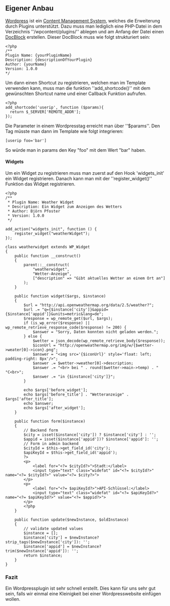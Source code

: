 ## Eigener Anbau
[Wordpress](/de/artikel/ct-webdesign/2017/wordpress-und-seine-konkurrenten) ist ein [Content Management System](/de/wiki/cms), welches die Erweiterung durch Plugins unterstützt. Dazu muss man lediglich eine PHP-Datei in dem Verzeichnis ''<ProjectRoot>/wpcontent/plugins/<yourPluginName>'' ablegen und am Anfang der Datei einen [DocBlock](/de/wiki/programmiersprachen/php/docblock) erstellen. Dieser DocBlock muss wie folgt strukturiert sein:


```
<?php
/**
Plugin Name: {yourPluginName}
Description: {descriptionOfYourPlugin}
Author: {yourName}
Version: 1.0.0
*/
```
Um dann einen Shortcut zu registrieren, welchen man im Template verwenden kann, muss man die funktion ''add_shortcode()'' mit dem gewünschten Shortcut name und einer Callback Funktion aufrufen.


```
<?php
add_shortcode('userip', function ($params){
  return $_SERVER['REMOTE_ADDR'];
});
```
Die Parameter in einem Wordpresstag erreicht man über ''$params''. Den Tag müsste man dann im Template wie folgt integrieren:


```
[userip foo='bar']
```
So würde man in params den Key "foo" mit dem Wert "bar" haben.



#### Widgets
Um ein Widget zu registrieren muss man zuerst auf den Hook 'widgets_init' ein Widget registrieren. Danach kann man mit der ''register_widget()'' Funktion das Widget registrieren.


```
<?php
/**
 * Plugin Name: Weather Widget
 * Description: Ein Widget zum Anzeigen des Wetters
 * Author: Björn Pfoster
 * Version: 1.0.0
 */

add_action("widgets_init", function () {
    register_widget("weatherWidget");
});

class weatherwidget extends WP_Widget
{
    public function __construct()
    {
        parent::__construct(
            "weatherwidget",
            "Wetter-Anzeige",
            ["description" => "Gibt aktuelles Wetter an einem Ort an"]
        );
    }

    public function widget($args, $instance)
    {
        $url = "http://api.openweathermap.org/data/2.5/weather?";
        $url .= "q={$instance['city']}&appid={$instance['appid']}&units=metric&lang=de";
        $response = wp_remote_get($url, $args);
        if (is_wp_error($response) || wp_remote_retrieve_response_code($response) != 200) {
            $answer = "Sorry, Daten konnten nicht geladen werden.";
        } else {
            $wetter = json_decode(wp_remote_retrieve_body($response));
            $iconUrl = "http://openweathermap.org/img/w/{$wetter->weater[0]->icon}.png";
            $answer = "<img src='{$iconUrl}' style='float: left; padding-right: 8px'/>";
            $answer .= $wetter->weather[0]->description;
            $answer .= "<br> bei " . round($wetter->main->temp) . " °C<br>";
            $answer .= "in {$instance['city']}";
        }
        
        echo $args['before_widget'];
        echo $args['before_title'] . "Wetteranzeige" . $args['after_title'];
        echo $answer;
        echo $args['after_widget'];
    }

    public function form($instance)
    {
        // Backend form
        $city = isset($instance['city']) ? $instance['city'] : '';
        $appid = isset($instance['appid'])? $instance['appid']: '';
        // Form in admin backend
        $cityId = $this->get_field_id('city');
        $apiKeyId = $this->get_field_id('appid');
        ?>
        <p>
            <label for="<?= $cityId?>">Stadt:</label>
            <input type="text" class="widefat" id="<?= $cityId?>" name="<?= $cityId?>" value="<?= $city?>">
        </p>
        <p>
            <label for="<?= $apiKeyId?>">API-Schlüssel:</label>
            <input type="text" class="widefat" id="<?= $apiKeyId?>" name="<?= $apiKeyId?>" value="<?= $appid?>">
        </p>
        <?php
    }

    public function update($newInstance, $oldInstance)
    {
        // validate updated values
        $instance = [];
        $instance['city'] = $newInstance? strip_tags($newInstance['city']): '';
        $instance['appid'] = $newInstance? trim($newInstance['appid']): '';
        return $instance;
    }
}
```

### Fazit
Ein Wordpressplugin ist sehr schnell erstellt. Dies kann für uns sehr gut sein, falls wir einmal eine Kleinigkeit bei einer Wordpresswebsite einfügen wollen.
